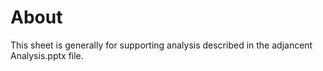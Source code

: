 # About

This sheet is generally for supporting analysis described in the adjancent Analysis.pptx file.